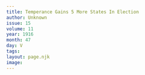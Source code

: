 ```yaml
---
title: Temperance Gains 5 More States In Election
author: Unknown
issue: 15
volume: 11
year: 1916
month: 47
day: V
tags:
layout: page.njk
image:
---
```



